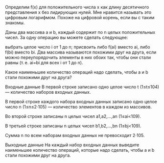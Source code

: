 ﻿Определим f(x) для положительного числа x как длину десятичного представления x без лидирующих нулей. Мне нравится называть это цифровым логарифмом. Похоже на цифровой корень, если вы с таким знакомы.

Даны два массива a и b, каждый содержит по n целых положительных чисел. За одну операцию вы можете сделать следующее:

выбрать целое число i от 1 до n;
присвоить либо f(ai) вместо ai, либо f(bi) вместо bi.
Два массива называются похожими друг на друга, если можно переупорядочить элементы в них обоих так, чтобы они стали равны (т. е. ai=bi для всех i от 1 до n).

Какое наименьшее количество операций надо сделать, чтобы a и b стали похожими друг на друга?

Входные данные
В первой строке записано одно целое число t (1≤t≤104) — количество наборов входных данных.

В первой строке каждого набора входных данных записано одно целое число n (1≤n≤2⋅105) — количество элементов в каждом из массивов.

Во второй строке записаны n целых чисел a1,a2,…,an (1≤ai<109).

В третьей строке записаны n целых чисел b1,b2,…,bn (1≤bj<109).

Сумма n по всем наборам входных данных не превосходит 2⋅105.

Выходные данные
На каждый набор входных данных выведите наименьшее количество операций, которые надо сделать, чтобы a и b стали похожими друг на друга.